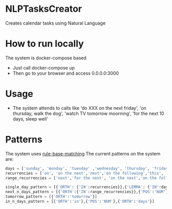 # NLPTasksCreator
Creates calendar tasks using Natural Language

# How to run locally
The system is docker-compose based
 * Just call docker-compose up
 * Then go to your browser and access 0.0.0.0:3000
 
 # Usage
 * The system attends to calls like 'do XXX on the next friday', 'on thursday, walk the dog', 'watch TV tomorrow moorning', 'for the next 10 days, sleep well'
 
 # Patterns
 The system uses [rule-base-matching](https://spacy.io/usage/rule-based-matching#matcher)
 The current patterns on the system are:
```python
days = ['sunday', 'monday', 'tuesday' ,'wednesday', 'thursday', 'friday', 'saturday']
recurrencies = ['on', 'on the next','next','on the following','this', 'on this']
range_recurrencies = ['next','for the next', 'on the next','on the following',]

single_day_pattern = [{'ORTH': {'IN':recurrencies}},{'LEMMA': {'IN':days}}] #NN or NNP
next_n_days_pattern = [{'ORTH':{'IN':range_recurrencies}},{'POS':'NUM'},{'ORTH': 'days'}] #NN or NNP
tomorrow_pattern = [{'ORTH':'tomorrow'}]
in_n_days_pattern = [{'ORTH':'in'},{'POS':'NUM'},{'ORTH':'days'}]
```
